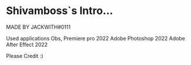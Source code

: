 # Shivamboss`s Intro...

MADE BY JACKWITH#0111

Used applications Obs, Premiere pro 2022 Adobe Photoshop 2022 Adobe After Effect 2022


Please Credit :)
